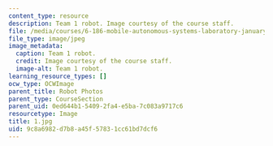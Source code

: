 ```yaml
---
content_type: resource
description: Team 1 robot. Image courtesy of the course staff.
file: /media/courses/6-186-mobile-autonomous-systems-laboratory-january-iap-2005/9c8a6982d7b8a45f57831cc61bd7dcf6_1.jpg
file_type: image/jpeg
image_metadata:
  caption: Team 1 robot.
  credit: Image courtesy of the course staff.
  image-alt: Team 1 robot.
learning_resource_types: []
ocw_type: OCWImage
parent_title: Robot Photos
parent_type: CourseSection
parent_uid: 0ed644b1-5409-2fa4-e5ba-7c083a9717c6
resourcetype: Image
title: 1.jpg
uid: 9c8a6982-d7b8-a45f-5783-1cc61bd7dcf6
---
```

